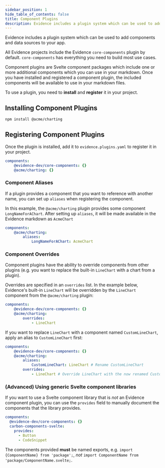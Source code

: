 ```yaml
---
sidebar_position: 1
hide_table_of_contents: false
title: Component Plugins
description: Evidence includes a plugin system which can be used to add components and data sources to your app.
---
```


Evidence includes a plugin system which can be used to add components and data sources to your app. 

All Evidence projects include the Evidence `core-components` plugin by default. `core-components` has everything you need to build most use cases. 

Component plugins are Svelte component packages which include one or more additional components which you can use in your markdown. Once you have installed and registered a component plugin, the included components will be available to use in your markdown files. 

To use a plugin, you need to **install** and **register** it in your project.

## Installing Component Plugins 

```bash
npm install @acme/charting 
```

## Registering Component Plugins 

Once the plugin is installed, add it to `evidence.plugins.yaml` to register it in your project. 

```yaml
components:
    @evidence-dev/core-components: {}
    @acme/charting: {}
```


### Component Aliases

If a plugin provides a component that you want to reference with another name, you can set up `aliases` when registering the component. 

In this example, the `@acme/charting` plugin provides some component `LongNameForAChart`. After setting up `aliases`, it will be made available in the Evidence markdown as `AcmeChart`

```yaml
components:
    @acme/charting:
        aliases:
            LongNameForAChart: AcmeChart
```

### Component Overrides

Component plugins have the ability to override components from other plugins (e.g. you want to replace the built-in `LineChart` with a chart from a plugin).

Overrides are specified in an `overrides` list. In the example below, Evidence's built-in `LineChart` will be overridden by the `LineChart` component from the `@acme/charting` plugin:
```yaml
components:
    @evidence-dev/core-components: {}
    @acme/charting:
        overrides:
            - LineChart
```

If you want to replace `LineChart` with a component named `CustomLineChart`, apply an alias to `CustomLineChart` first:

```yaml
components:
    @evidence-dev/core-components: {}
    @acme/charting:
        aliases:
            CustomLineChart: LineChart # Rename CustomLineChart
        overrides:
            - LineChart # Override LineChart with the now renamed CustomLineChart
```

### (Advanced) Using generic Svelte component libraries

If you want to use a Svelte component library that is _not_ an Evidence component plugin, you can use the `provides` field to 
manually document the components that the library provides.

```yaml
components:
  @evidence-dev/core-components: {}
  carbon-components-svelte:
    provides:
      - Button
      - CodeSnippet
```

<Alert status=warning>

The components provided **must** be named exports, e.g. `import {ComponentName} from 'package';`, _not_ `import ComponentName from 'package/ComponentName.svelte;`.

</Alert>